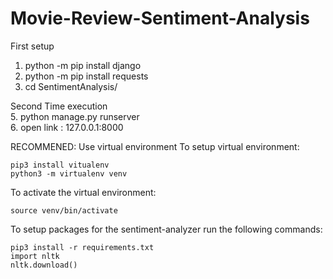 # Movie-Review-Sentiment-Analysis

First setup
1. python -m pip install django
2. python -m pip install requests
4. cd SentimentAnalysis/

Second Time execution <br>
5. python manage.py runserver <br>
6. open link : 127.0.0.1:8000 <br>

RECOMMENED: Use virtual environment
To setup virtual environment:
```
pip3 install vitualenv
python3 -m virtualenv venv
```

To activate the virtual environment:
```
source venv/bin/activate
```

To setup packages for the sentiment-analyzer run the following commands: 
```
pip3 install -r requirements.txt
import nltk
nltk.download()
```
